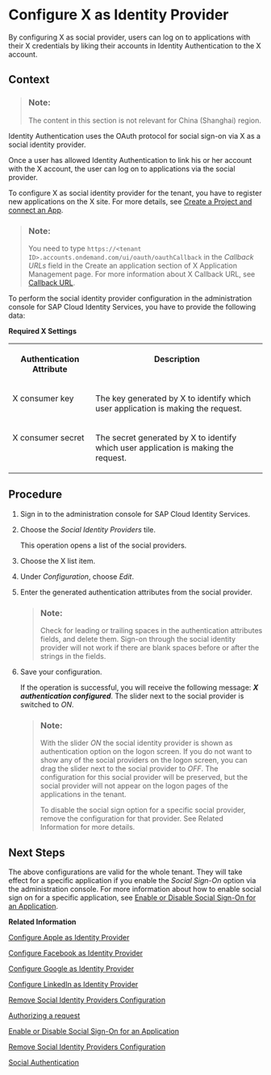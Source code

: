<!-- loiof5bc52d99708457786779bb5e7dcd787 -->

# Configure X as Identity Provider

By configuring X as social provider, users can log on to applications with their X credentials by liking their accounts in Identity Authentication to the X account.



## Context

> ### Note:  
> The content in this section is not relevant for China \(Shanghai\) region.

Identity Authentication uses the OAuth protocol for social sign-on via X as a social identity provider.

Once a user has allowed Identity Authentication to link his or her account with the X account, the user can log on to applications via the social provider.

To configure X as social identity provider for the tenant, you have to register new applications on the X site. For more details, see [Create a Project and connect an App](https://docs.x.com/tutorials/explore-a-users-posts#create-a-project-and-connect-an-app).

> ### Note:  
> You need to type `https://<tenant ID>.accounts.ondemand.com/ui/oauth/oauthCallback` in the *Callback URLs* field in the Create an application section of X Application Management page. For more information about X Callback URL, see [Callback URL](https://developer.twitter.com/en/docs/basics/callback_url).

To perform the social identity provider configuration in the administration console for SAP Cloud Identity Services, you have to provide the following data:

**Required X Settings**


<table>
<tr>
<th valign="top">

Authentication Attribute

</th>
<th valign="top">

Description

</th>
</tr>
<tr>
<td valign="top">

X consumer key

</td>
<td valign="top">

The key generated by X to identify which user application is making the request.

</td>
</tr>
<tr>
<td valign="top">

X consumer secret

</td>
<td valign="top">

The secret generated by X to identify which user application is making the request.

</td>
</tr>
</table>



## Procedure

1.  Sign in to the administration console for SAP Cloud Identity Services.

2.  Choose the *Social Identity Providers* tile.

    This operation opens a list of the social providers.

3.  Choose the X list item.

4.  Under *Configuration*, choose *Edit*.

5.  Enter the generated authentication attributes from the social provider.

    > ### Note:  
    > Check for leading or trailing spaces in the authentication attributes fields, and delete them. Sign-on through the social identity provider will not work if there are blank spaces before or after the strings in the fields.

6.  Save your configuration.

    If the operation is successful, you will receive the following message: ***X authentication configured***. The slider next to the social provider is switched to *ON*.

    > ### Note:  
    > With the slider *ON* the social identity provider is shown as authentication option on the logon screen. If you do not want to show any of the social providers on the logon screen, you can drag the slider next to the social provider to *OFF*. The configuration for this social provider will be preserved, but the social provider will not appear on the logon pages of the applications in the tenant.
    > 
    > To disable the social sign option for a specific social provider, remove the configuration for that provider. See Related Information for more details.




## Next Steps

The above configurations are valid for the whole tenant. They will take effect for a specific application if you enable the *Social Sign-On* option via the administration console. For more information about how to enable social sign on for a specific application, see [Enable or Disable Social Sign-On for an Application](enable-or-disable-social-sign-on-for-an-application-ff12d3d.md).

**Related Information**  


[Configure Apple as Identity Provider](configure-apple-as-identity-provider-fe6f7f0.md "Users can log on to applications with their Apple ID credentials by linking their accounts in Identity Authentication to their Apple account.")

[Configure Facebook as Identity Provider](configure-facebook-as-identity-provider-cc16b33.md "By configuring Facebook as a social identity provider, users can log on to applications with their social media credentials by liking their accounts in Identity Authentication to the social media account.")

[Configure Google as Identity Provider](configure-google-as-identity-provider-caf215f.md "By configuring Google as a social identity provider, users can log on to applications with their Google credentials by liking their accounts in Identity Authentication to the Google account.")

[Configure LinkedIn as Identity Provider](configure-linkedin-as-identity-provider-9077d6c.md "By configuring LinkedIn as social identity provider, users can log on to applications with their LinkedIn credentials by linking their accounts in Identity Authentication to the LinkedIn account.")

[Remove Social Identity Providers Configuration](remove-social-identity-providers-configuration-265e41e.md "You can remove the configurations of the social providers in the administration console for SAP Cloud Identity Services.")

[Authorizing a request](https://dev.twitter.com/oauth/overview/authorizing-requests)

[Enable or Disable Social Sign-On for an Application](enable-or-disable-social-sign-on-for-an-application-ff12d3d.md "Social sign-on allows users to link their Identity Authentication accounts with social network accounts.")

[Remove Social Identity Providers Configuration](remove-social-identity-providers-configuration-265e41e.md "You can remove the configurations of the social providers in the administration console for SAP Cloud Identity Services.")

[Social Authentication](../User-Guide/social-authentication-108607a.md "")

